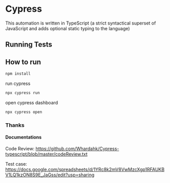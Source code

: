 # Cypress

This automation is written in TypeScript (a strict syntactical superset of JavaScript and adds optional static typing to the language)

## Running Tests

## How to run

```bash
npm install
```

run cypress

```bash
npx cypress run
```

open cypress dashboard

```bash
npx cypress open
```

### Thanks

#### Documentations

Code Review: https://github.com/Whardahk/Cypress-typescript/blob/master/codeReview.txt

Test case: https://docs.google.com/spreadsheets/d/1YRc8k2mV8VwMzcXgp1RFAUKBV1LQ1kzON8S9E_JaGss/edit?usp=sharing
